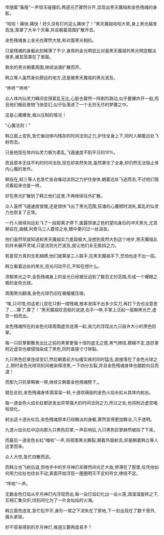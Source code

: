
伴随着“轰隆”一声惊天碰撞后,两道光芒骤然分开,显现出黑天魔祖和金色残魂的身影。

“哈哈！痛快,痛快！好久没有打的这么痛快了！”黑天魔祖哈哈大笑,身上黑光越发高涨,笼罩了大半个天幕,并且朝着周围扩散开去。

金色残魂身上金光也骤然大放,和对面黑光相抗。

只是残魂的身躯此刻稀薄了不少,身周的金光明显比对面黑天魔祖的黑光明显黯淡很多,被其笼罩在了里面。

剩余的黑光朝着周围,继续汹涌扩散而开。

韩立等人虽然身处颇远的地方,还是被黑天魔祖的黑光波及。

“咚咚”“咚咚”

众人体内仙灵力瞬间变得紊乱无比,心脏也骤然一阵剧烈跳动,似乎要爆炸开一般,而且他们眼前景物飞快变幻,似乎坠落进了一个无穷无尽的梦魇之中。

这是心魔爆发,难以压制的情况！

“心魔法则！”

韩立面上变色,急忙催动体内残存的时间法则之力,护住全身上下,同时人朝着远处飞射而去。

只是他现在体内仙灵力极为紊乱,飞遁速度不到平日的10%。

而且原本无往不利的时间法则,现在却突然失效,虽然罩住了全身,却仍然无法阻止体内心魔的发作。

柳自在,蛟三等人也急忙各自催动法则之力护住身体,朝着远处飞逃而去,不过他们情况看起来也是一样。

好在黑光扩散到了韩立他们这里,不再继续往外扩散。

众人虽然飞遁速度很慢,还是很快飞出了黑光范围,狂涌的心魔顿时消失,紊乱的仙灵力也恢复了正常。

一行人继续向远处飞了一段距离才停下,面露惊骇之色的望向身后的冲天黑光,尤其柳自在,曲鳞,利奇马三人震惊之余,眼中更闪过一丝沮丧。

他们虽然早就知道和黑天魔祖实力差距极大,没想到竟然大到这个地步,黑天魔祖此刻并未展开灵域,只是法则光芒波及,就让他们全无抵挡之力。

若是双方真的生死相搏,他们就算是三人联手,在黑天魔祖手下,恐怕也走不出一招。

韩立看着远处的黑光,目光闪动不已,不知在想什么。

浓郁黑光之中,金色残魂身上的金光已经被压迫到了数百丈的范围,形成一个耀眼之极的金色光球。

周围黑光翻涌,金色光球仍旧在被缓缓压缩。

“唉,只可惜,你这老儿现在只剩一缕残魂,根本发挥不出多少实力,再打下去也没意思了……算了,算了！”黑天魔祖叹息般的说道,右手一伸,手掌上泛起一层黝黑光芒,虚空一拍而出。

金色残魂所在的金色光球周围虚空涟漪一起,突兀的浮现出九只亩许大小的黑色巨掌。

每一只巨掌都散发出比之前的黑掌更强十倍的虚无之感,黑气缭绕,模糊不定,连巨掌附近虚空也被侵蚀染成了黑色,同时直接寸寸碎裂。

九只黑色巨掌连续变幻,然后朝着前方似缓实疾的同时猛击,直接落在了金色光球之上,顿时金色光球顷刻间被染得漆黑,一下四分五裂,并且金色残魂身体也踉跄向后而退！

而那九只巨掌略微一顿,继续又朝着金色残魂劈下,。

就在此刻,金色残魂身体滴溜溜一转,十道琉璃般的金色火焰长虹从其体内射出。

每一道金色火焰长虹都迸发出异常强大的时间法则之力,所过之处,也将附近虚空嗤啦烧化。

射出这十道长虹后,金色残魂原本已经黯淡的身躯,骤然变得更加黯淡,几乎透明。

九道火焰长虹中迎向那九只黑色巨掌,一声巨响后,九只黑色巨掌赫然被挡了下来。

而最后一道金色长虹“嗤啦”一声,将周围黑光撕裂,朝着外面射去,却是朝着韩立等人这里而来。

众人大惊,急忙四散而逃。

而韩立也飞射后退,但他手中的岁月神灯却骤然间光芒大放,停滞在了那里,任凭他如何用力拉扯也纹丝不动,表面开始浮现一圈圈明灭不定的符文,缭绕不定。

“呼啦”一声。

无数金色灯焰从岁月神灯内浮现而出,每一朵灯焰幻化出一朵火莲,滴溜溜旋转之下,互相汇集交织,顷刻间化为了一片金灿灿的火海。

韩立面色连变,急忙松开手,身形一晃之下消失在了原地,下一刻出现在了数千里外,眉头紧锁。

好不容易得到的岁月神灯,难道又要再度易手？